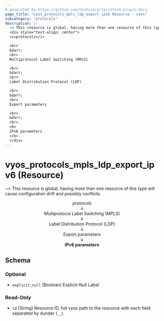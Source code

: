 ```yaml
---
# generated by https://github.com/hashicorp/terraform-plugin-docs
page_title: "vyos_protocols_mpls_ldp_export_ipv6 Resource - vyos"
subcategory: "protocols"
description: |-
  ~> This resource is global, having more than one resource of this type will cause configuration drift and possibly conflicts.
  <div style="text-align: center">
  <i>protocols</i>

  <br>
  &darr;
  <br>
  Multiprotocol Label Switching (MPLS)

  <br>
  &darr;
  <br>
  Label Distribution Protocol (LDP)

  <br>
  &darr;
  <br>
  Export parameters

  <br>
  &darr;
  <br>
  <b>
  IPv6 parameters
  </b>
  </div>
---
```


# vyos_protocols_mpls_ldp_export_ipv6 (Resource)

~> This resource is global, having more than one resource of this type will cause configuration drift and possibly conflicts.

<div style="text-align: center">
<i>protocols</i>

<br>
&darr;
<br>
Multiprotocol Label Switching (MPLS)

<br>
&darr;
<br>
Label Distribution Protocol (LDP)

<br>
&darr;
<br>
Export parameters

<br>
&darr;
<br>
<b>
IPv6 parameters
</b>
</div>



<!-- schema generated by tfplugindocs -->
## Schema

### Optional

- `explicit_null` (Boolean) Explicit-Null Label

### Read-Only

- `id` (String) Resource ID, full vyos path to the resource with each field seperated by dunder (`__`).
